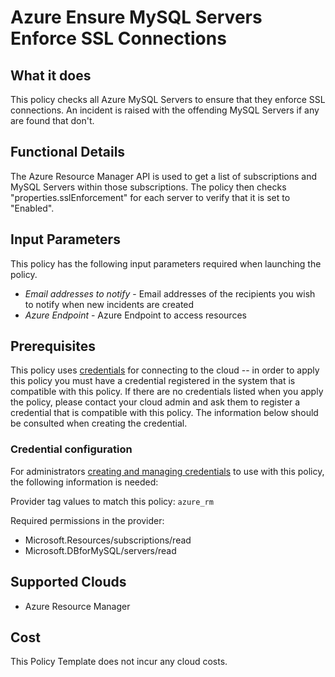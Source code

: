 # Azure Ensure MySQL Servers Enforce SSL Connections

## What it does

This policy checks all Azure MySQL Servers to ensure that they enforce SSL connections. An incident is raised with the offending MySQL Servers if any are found that don't.

## Functional Details

The Azure Resource Manager API is used to get a list of subscriptions and MySQL Servers within those subscriptions. The policy then checks "properties.sslEnforcement" for each server to verify that it is set to "Enabled".

## Input Parameters

This policy has the following input parameters required when launching the policy.

- *Email addresses to notify* - Email addresses of the recipients you wish to notify when new incidents are created
- *Azure Endpoint* - Azure Endpoint to access resources

## Prerequisites

This policy uses [credentials](https://docs.flexera.com/flexera/EN/Automation/ManagingCredentialsExternal.htm) for connecting to the cloud -- in order to apply this policy you must have a credential registered in the system that is compatible with this policy. If there are no credentials listed when you apply the policy, please contact your cloud admin and ask them to register a credential that is compatible with this policy. The information below should be consulted when creating the credential.

### Credential configuration

For administrators [creating and managing credentials](https://docs.flexera.com/flexera/EN/Automation/ManagingCredentialsExternal.htm) to use with this policy, the following information is needed:

Provider tag values to match this policy: `azure_rm`

Required permissions in the provider:

- Microsoft.Resources/subscriptions/read
- Microsoft.DBforMySQL/servers/read

## Supported Clouds

- Azure Resource Manager

## Cost

This Policy Template does not incur any cloud costs.

